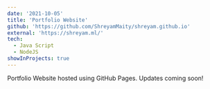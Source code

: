 ```yaml
---
date: '2021-10-05'
title: 'Portfolio Website'
github: 'https://github.com/ShreyamMaity/shreyam.github.io'
external: 'https://shreyam.ml/'
tech:
  - Java Script
  - NodeJS
showInProjects: true
---
```


Portfolio Website hosted using GitHub Pages. Updates coming soon!
